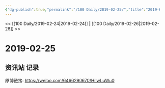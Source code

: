 ```yaml
---
{"dg-publish":true,"permalink":"/100 Daily/2019-02-25/","title":"2019-02-25","created":"2022-12-22T14:26:53.000+08:00","updated":"2023-01-09T17:24:43.660+08:00"}
---
```



<< [[100 Daily/2019-02-24\|2019-02-24]] | [[100 Daily/2019-02-26\|2019-02-26]] >>

# 2019-02-25

## 资讯站 记录

原博链接: https://weibo.com/6466290670/HilwLuWu0
